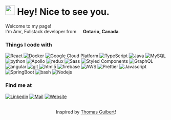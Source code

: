 <h1><img src="https://emojis.slackmojis.com/emojis/images/1531849430/4246/blob-sunglasses.gif?1531849430" width="30"/> Hey! Nice to see you.</h1>

<p>Welcome to my page! </br> I'm Amr, Fullstack developer from <img src="https://cdn-icons-png.flaticon.com/512/197/197430.png" width="13"/> <b>Ontario, Canada</b>. </p>
<h3>Things I code with</h3>
<p>
  <img alt="React" src="https://img.shields.io/badge/-React-45b8d8?style=flat&logo=react&logoColor=white" />
  <img alt="Docker" src="https://img.shields.io/badge/-Docker-46a2f1?style=flat&logo=docker&logoColor=white" />
  <img alt="Google Cloud Platform" src="https://img.shields.io/badge/-Google_Cloud_Platform-1a73e8?style=flat&logo=google-cloud&logoColor=white" />
  <img alt="TypeScript" src="https://img.shields.io/badge/-TypeScript-007ACC?style=flat&logo=typescript&logoColor=white" />
  <img alt="Java" src="https://img.shields.io/badge/-Java-007396?style=flat&logo=java&logoColor=white" />
  <img alt="MySQL" src="https://img.shields.io/badge/-MySQL-4479a1?style=flat&logo=MySQL&logoColor=white" />
  <img alt="python" src="https://img.shields.io/badge/-python-306998?style=flat&logo=python&logoColor=white" />
  <img alt="Apollo" src="https://img.shields.io/badge/-Apollo%20GraphQL-311C87?style=flat&logo=apollo-graphql&logoColor=white" />
  <img alt="redux" src="https://img.shields.io/badge/-Redux-764ABC?style=flat&logo=redux&logoColor=white" />
  <img alt="Sass" src="https://img.shields.io/badge/-Sass-CC6699?style=flat&logo=sass&logoColor=white" />
  <img alt="Styled Components" src="https://img.shields.io/badge/-Styled_Components-db7092?style=flat&logo=styled-components&logoColor=white" />
  <img alt="GraphQL" src="https://img.shields.io/badge/-GraphQL-E10098?style=flat&logo=graphql&logoColor=white" />
  <img alt="angular" src="https://img.shields.io/badge/-Angular-DD0031?style=flat&logo=angular&logoColor=white" />
  <img alt="git" src="https://img.shields.io/badge/-Git-F05032?style=flat&logo=git&logoColor=white" />
  <img alt="html5" src="https://img.shields.io/badge/-HTML5-E34F26?style=flat&logo=html5&logoColor=white" />
  <img alt="firebase" src="https://img.shields.io/badge/-Firebase-F57C00?style=flat&logo=firebase&logoColor=white" />
  <img alt="AWS" src="https://img.shields.io/badge/AWS-%23FF9900.svg?style=flat&logo=amazon-aws&logoColor=white" />
  <img alt="Prettier" src="https://img.shields.io/badge/-Prettier-e0b428?style=flat&logo=prettier&logoColor=white" />
  <img alt="Javascript" src="https://img.shields.io/badge/-JavaScript-e0b428?style=flat&logo=Javascript&logoColor=white" />
  <img alt="SpringBoot" src="https://img.shields.io/badge/-Spring Boot-6db33f?style=flat&logo=spring&logoColor=white" />
  <img alt="bash" src="https://img.shields.io/badge/-bash-4EAA25?style=flat&logo=GNU-bash&logoColor=white" />
  <img alt="Nodejs" src="https://img.shields.io/badge/-Nodejs-43853d?style=flat&logo=Node.js&logoColor=white" />
</p>

<h3>Find me at</h3>

[![Linkedin](https://img.shields.io/badge/-amrthabit-0077B5?style=flat&logo=Linkedin&logoColor=white&link=https://www.linkedin.com/in/amrthabit/)](https://www.linkedin.com/in/amrthabit/)
[![Mail](https://img.shields.io/badge/-amrthabi7-D14836?style=flat&logo=Gmail&logoColor=white&link=mailto:amrthabi7@gmail.com)](mailto:amrthabi7@gmail.com)
[![Website](https://img.shields.io/badge/-amrthabit.com-00A82D?style=flat&logo=google-chrome&logoColor=white&link=https://amrthabit.com)](https://amrthabit.com)


<p align="center">
    <br/>Inspired by <a href="https://github.com/thmsgbrt">Thomas Guibert</a>!
</p>


